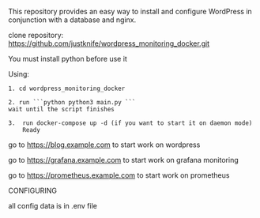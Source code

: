 This repository provides an easy way to install and configure WordPress in conjunction with a database and nginx.



clone repository: https://github.com/justknife/wordpress_monitoring_docker.git

You must install python before use it 

   Using:

    1. cd wordpress_monitoring_docker

    2. run ```python python3 main.py ```
    wait until the script finishes

    3.  run docker-compose up -d (if you want to start it on daemon mode)
        Ready
        

go to https://blog.example.com to start work on wordpress


go to https://grafana.example.com to start work on grafana monitoring


go to https://prometheus.example.com to start work on prometheus

CONFIGURING


all config data is in .env file 
